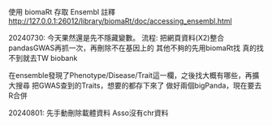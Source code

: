 使用 biomaRt 存取 Ensembl 註釋
http://127.0.0.1:26012/library/biomaRt/doc/accessing_ensembl.html

20240730:
今天果然還是先不隱藏變數。
流程:
把網頁資料(X2)整合
pandasGWAS再抓一次，再刪除不在基因上的
其他不夠的先用biomaRt找
真的找不到就去TW biobank

在ensemble發現了Phenotype/Disease/Trait這一欄，之後找大概有哪些，再擴大搜尋
把GWAS查到的Traits，想要的都存下來了
做好兩個bigPanda，現在要去R合併

20240801:
先手動刪除載體資料
Asso沒有chr資料

